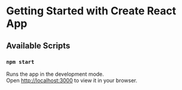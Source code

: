 # Getting Started with Create React App
## Available Scripts
### `npm start`
Runs the app in the development mode.\
Open [http://localhost:3000](http://localhost:3000) to view it in your browser.
